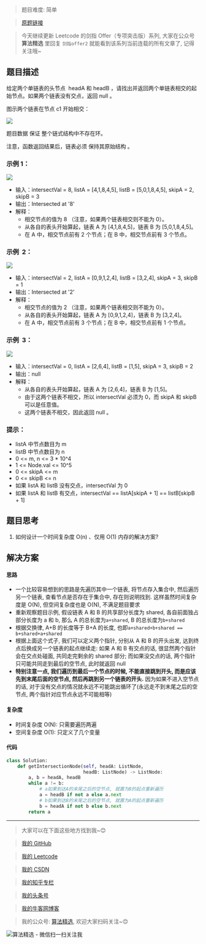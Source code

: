 > 题目难度: 简单

> [原题链接](https://leetcode.cn/problems/3u1WK4)

> 今天继续更新 Leetcode 的剑指 Offer（专项突击版）系列, 大家在公众号 **算法精选** 里回复 `剑指offer2` 就能看到该系列当前连载的所有文章了, 记得关注哦~

## 题目描述

给定两个单链表的头节点  headA 和 headB ，请找出并返回两个单链表相交的起始节点。如果两个链表没有交点，返回 null 。

图示两个链表在节点 c1 开始相交：

![](https://assets.leetcode-cn.com/aliyun-lc-upload/uploads/2018/12/14/160_statement.png)

题目数据 保证 整个链式结构中不存在环。

注意，函数返回结果后，链表必须 保持其原始结构 。

### 示例 1：

![](https://assets.leetcode.com/uploads/2018/12/13/160_example_1.png)

- 输入：intersectVal = 8, listA = [4,1,8,4,5], listB = [5,0,1,8,4,5], skipA = 2, skipB = 3
- 输出：Intersected at '8'
- 解释：
  - 相交节点的值为 8 （注意，如果两个链表相交则不能为 0）。
  - 从各自的表头开始算起，链表 A 为 [4,1,8,4,5]，链表 B 为 [5,0,1,8,4,5]。
  - 在 A 中，相交节点前有 2 个节点；在 B 中，相交节点前有 3 个节点。

### 示例  2：

![](https://assets.leetcode.com/uploads/2018/12/13/160_example_2.png)

- 输入：intersectVal = 2, listA = [0,9,1,2,4], listB = [3,2,4], skipA = 3, skipB = 1
- 输出：Intersected at '2'
- 解释：
  - 相交节点的值为 2 （注意，如果两个链表相交则不能为 0）。
  - 从各自的表头开始算起，链表 A 为 [0,9,1,2,4]，链表 B 为 [3,2,4]。
  - 在 A 中，相交节点前有 3 个节点；在 B 中，相交节点前有 1 个节点。

### 示例  3：

![](https://assets.leetcode.com/uploads/2018/12/13/160_example_3.png)

- 输入：intersectVal = 0, listA = [2,6,4], listB = [1,5], skipA = 3, skipB = 2
- 输出：null
- 解释：
  - 从各自的表头开始算起，链表 A 为 [2,6,4]，链表 B 为 [1,5]。
  - 由于这两个链表不相交，所以 intersectVal 必须为 0，而 skipA 和 skipB 可以是任意值。
  - 这两个链表不相交，因此返回 null 。

### 提示：

- listA 中节点数目为 m
- listB 中节点数目为 n
- 0 <= m, n <= 3 \* 10^4
- 1 <= Node.val <= 10^5
- 0 <= skipA <= m
- 0 <= skipB <= n
- 如果 listA 和 listB 没有交点，intersectVal 为 0
- 如果 listA 和 listB 有交点，intersectVal == listA[skipA + 1] == listB[skipB + 1]

## 题目思考

1. 如何设计一个时间复杂度 O(n) 、仅用 O(1) 内存的解决方案?

## 解决方案

#### 思路

- 一个比较容易想到的思路是先遍历其中一个链表, 将节点存入集合中, 然后遍历另一个链表, 查看节点是否存在于集合中, 存在则说明找到. 这样虽然时间复杂度是 O(N), 但空间复杂度也是 O(N), 不满足题目要求
- 重新观察题目示例, 假设链表 A 和 B 的共享部分长度为 shared, 各自前面独占部分长度为 a 和 b, 那么 A 的总长度为`a+shared`, B 的总长度为`b+shared`
- 根据交换律, A+B 的长度等于 B+A 的长度, 也即`a+shared+b+shared == b+shared+a+shared`
- 根据上面这个式子, 我们可以定义两个指针, 分别从 A 和 B 的开头出发, 达到终点后换成另一个链表的起点继续走: 如果 A 和 B 有交点的话, 很显然两个指针会在交点处碰面, 共同走完剩余的 shared 部分; 而如果没交点的话, 两个指针只可能共同走到最后的空节点, 此时就返回 null
- **特别注意一点, 我们遍历到最后一个节点的时候, 不能直接跳到开头, 而是应该先到末尾后面的空节点, 然后再跳到另一个链表的开头.** 因为如果不进入空节点的话, 对于没有交点的情况就永远不可能跳出循环了(永远走不到末尾之后的空节点, 两个指针对应节点永远不可能相等)

#### 复杂度

- 时间复杂度 O(N): 只需要遍历两遍
- 空间复杂度 O(1): 只定义了几个变量

#### 代码

```python
class Solution:
    def getIntersectionNode(self, headA: ListNode,
                            headB: ListNode) -> ListNode:
        a, b = headA, headB
        while a != b:
            # a如果到达A的末尾之后的空节点, 就置为B的起点重新遍历
            a = headB if not a else a.next
            # b如果到达B的末尾之后的空节点, 就置为A的起点重新遍历
            b = headA if not b else b.next
        return a
```

---

> 大家可以在下面这些地方找到我~😊

> [我的 GitHub](https://github.com/zjulyx)

> [我的 Leetcode](https://leetcode-cn.com/u/suibianfahui/)

> [我的 CSDN](https://me.csdn.net/zjulyx1993)

> [我的知乎专栏](https://zhuanlan.zhihu.com/c_1242508721932464128)

> [我的头条号](https://www.toutiao.com/c/user/1090304683804520/#mid=1671643017345028)

> [我的牛客网博客](https://blog.nowcoder.net/zjulyx)

> 我的公众号: [算法精选](https://mp.weixin.qq.com/s?__biz=MzA5MDk1MjI5MA==&mid=2247484158&idx=1&sn=90176bac32cf7af40e4074c721fd8a95&chksm=900285f3a7750ce5a068c9c9773781461819633f2fd60533732637ec9520c908371ebc218d49&scene=178&cur_album_id=1386231241346859009#rd), 欢迎大家扫码关注~😊

![算法精选 - 微信扫一扫关注我](https://pic1.zhimg.com/80/v2-7c988a7b35886df51596ef23616764ac_1440w.jpg)

